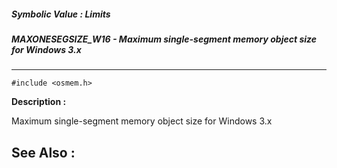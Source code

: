 ##### Symbolic Value : Limits
##### MAXONESEGSIZE_W16 - Maximum single-segment memory object size for Windows 3.x
---
```
#include <osmem.h>
```
**Description :**

Maximum single-segment memory object size for Windows 3.x

**See Also :**
---
